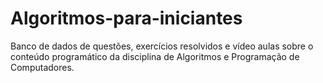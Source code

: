 # Algoritmos-para-iniciantes
Banco de dados de questões, exercícios resolvidos e vídeo aulas sobre o conteúdo programático da disciplina de Algoritmos e Programação de Computadores.
